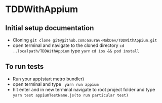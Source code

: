 # TDDWithAppium

## Initial setup documentation
- Cloning 
  `git clone git@github.com:Gaurav-MobDev/TDDWithAppium.git`
- open terminal and navigate to the cloned directory
 `cd ..localpath/TDDWithAppium`
  type 
  `yarn`
  `cd ios && pod install`


## To run tests
- Run your app(start metro bundler)
- open terminal and type
 ` yarn run appium`
- hit enter and in new terminal navigate to root project folder and type
 `yarn test appiumTestName.js(to run particular test)`
